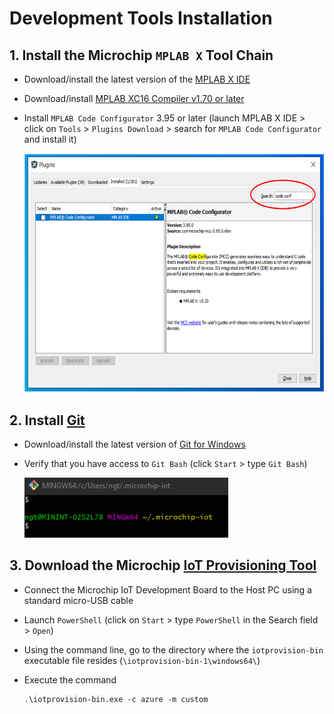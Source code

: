 # Development Tools Installation

## 1. Install the Microchip `MPLAB X` Tool Chain

- Download/install the latest version of the [MPLAB X IDE](https://www.microchip.com/mplab/mplab-x-ide)

- Download/install [MPLAB XC16 Compiler v1.70 or later](https://www.microchip.com/en-us/development-tools-tools-and-software/mplab-xc-compilers#tabs)

- Install `MPLAB Code Configurator` 3.95 or later (launch MPLAB X IDE > click on `Tools` > `Plugins Download` > search for `MPLAB Code Configurator` and install it)

    <img src="media/image10.png" style="width:5.17917in;height:3.98149in"/>

## 2. Install [Git](https://git-scm.com)

- Download/install the latest version of [Git for Windows](https://git-scm.com/download/win)
- Verify that you have access to `Git Bash` (click `Start` > type `Git Bash`)

    <img src="media/image15.png"/>

## 3. Download the Microchip [IoT Provisioning Tool](https://www.microchip.com/design-centers/internet-of-things/iot-dev-kits/iot-provision-tool)

   - Connect the Microchip IoT Development Board to the Host PC using a standard micro-USB cable
   - Launch `PowerShell` (click on `Start` > type `PowerShell` in the Search field > `Open`)
   - Using the command line, go to the directory where the `iotprovision-bin` executable file resides (`\iotprovision-bin-1\windows64\`)
   - Execute the command

        ```shell
        .\iotprovision-bin.exe -c azure -m custom
        ```
